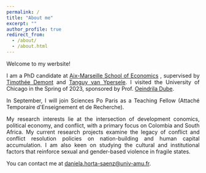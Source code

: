 ```yaml
---
permalink: /
title: "About me"
excerpt: ""
author_profile: true
redirect_from: 
  - /about/
  - /about.html
---
```


Welcome to my werbsite!


<p style="text-align: justify">
I am a PhD candidate at <a href="https://www.amse-aixmarseille.fr/en">Aix-Marseille School of Economics</a> , supervised by <a href="https://sites.google.com/site/timotheedemont/home">Timothée Demont</a> and <a href="https://www.amse-aixmarseille.fr/fr/membres/van-ypersele">Tanguy van Ypersele</a>. I visited the University of Chicago in the Spring of 2023, sponsored by Prof. <a href="http://odube.net">Oeindrila Dube</a>.
</p>
 
<p style="text-align: justify">
In September, I will join Sciences Po Paris as a  Teaching Fellow (Attaché Temporaire d'Enseignement et de Recherche).
</p>

<p style="text-align: justify">
My research interests lie at the intersection of development conomics, political economy, and conflict, with a primary focus on Colombia and South Africa. My current research projects examine the legacy of conflict and conflict resolution policies on nation-building and human capital accumulation. I am also keen on studying the cultural and institutional factors that reinforce sexual and gender-based violence in fragile states.
</p>
  
You can contact me at <a href = "mailto: daniela.horta-saenz@univ-amu.fr">daniela.horta-saenz@univ-amu.fr.</a> 

 





